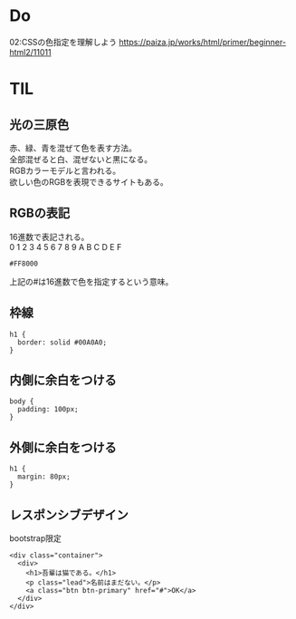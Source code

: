 # Do
02:CSSの色指定を理解しよう
https://paiza.jp/works/html/primer/beginner-html2/11011<br>

# TIL

## 光の三原色
赤、緑、青を混ぜて色を表す方法。<br>
全部混ぜると白、混ぜないと黒になる。<br>
RGBカラーモデルと言われる。<br>
欲しい色のRGBを表現できるサイトもある。<br>

## RGBの表記
16進数で表記される。<br>
0 1 2 3 4 5 6 7 8 9 A B C D E F<br>
```
#FF8000
```
上記の#は16進数で色を指定するという意味。

## 枠線
```
h1 {
  border: solid #00A0A0;
}
```

## 内側に余白をつける
```
body {
  padding: 100px;
}
```

## 外側に余白をつける
```
h1 {
  margin: 80px;
}
```

## レスポンシブデザイン
bootstrap限定
```
<div class="container">
  <div>
    <h1>吾輩は猫である。</h1>
    <p class="lead">名前はまだない。</p>
    <a class="btn btn-primary" href="#">OK</a>
  </div>
</div>
```